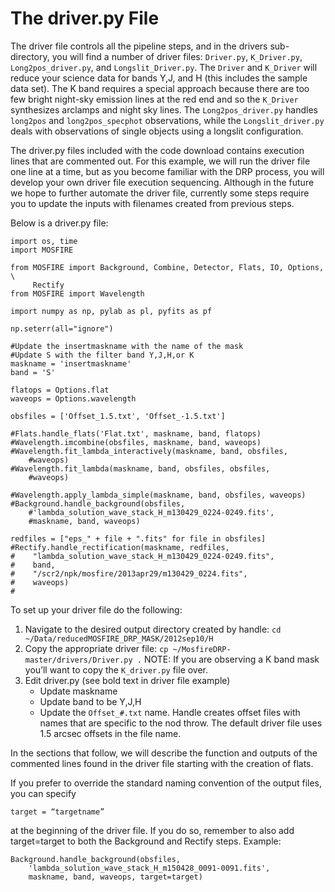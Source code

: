 # The driver.py File

The driver file controls all the pipeline steps, and in the drivers sub-directory, you will find a number of driver files: `Driver.py`, `K_Driver.py`, `Long2pos_driver.py`, and `Longslit_Driver.py`. The `Driver` and `K_Driver` will reduce your science data for bands Y,J, and H (this includes the sample data set). The K band requires a special approach because there are too few bright night-sky emission lines at the red end and so the `K_Driver` synthesizes arclamps and night sky lines. The `Long2pos_driver.py` handles `long2pos` and `long2pos_specphot` observations, while the `Longslit_driver.py` deals with observations of single objects using a longslit configuration.
 
The driver.py files included with the code download contains execution lines that are commented out. For this example, we will run the driver file one line at a time, but as you become familiar with the DRP process, you will develop your own driver file execution sequencing. Although in the future we hope to further automate the driver file, currently some steps require you to update the inputs with filenames created from previous steps. 

Below is a driver.py file:

    import os, time
    import MOSFIRE
    
    from MOSFIRE import Background, Combine, Detector, Flats, IO, Options, \
         Rectify
    from MOSFIRE import Wavelength
    
    import numpy as np, pylab as pl, pyfits as pf
    
    np.seterr(all="ignore")
    
    #Update the insertmaskname with the name of the mask
    #Update S with the filter band Y,J,H,or K
    maskname = 'insertmaskname'
    band = 'S'    
    
    flatops = Options.flat
    waveops = Options.wavelength
    
    obsfiles = ['Offset_1.5.txt', 'Offset_-1.5.txt']
    
    #Flats.handle_flats('Flat.txt', maskname, band, flatops)
    #Wavelength.imcombine(obsfiles, maskname, band, waveops)
    #Wavelength.fit_lambda_interactively(maskname, band, obsfiles,
        #waveops)
    #Wavelength.fit_lambda(maskname, band, obsfiles, obsfiles,
        #waveops)

    #Wavelength.apply_lambda_simple(maskname, band, obsfiles, waveops)
    #Background.handle_background(obsfiles,
        #'lambda_solution_wave_stack_H_m130429_0224-0249.fits',
        #maskname, band, waveops)

    redfiles = ["eps_" + file + ".fits" for file in obsfiles]
    #Rectify.handle_rectification(maskname, redfiles,
    #    "lambda_solution_wave_stack_H_m130429_0224-0249.fits",
    #    band, 
    #    "/scr2/npk/mosfire/2013apr29/m130429_0224.fits",
    #    waveops)
    #

To set up your driver file do the following:

1. Navigate to the desired output directory created by handle: `cd ~/Data/reducedMOSFIRE_DRP_MASK/2012sep10/H`
2. Copy the appropriate driver file: `cp ~/MosfireDRP-master/drivers/Driver.py .`  NOTE: If you are observing a K band mask you’ll want to copy the `K_driver.py` file over.
3. Edit driver.py (see bold text in driver file example)
    * Update maskname
    * Update band to be Y,J,H
    * Update the `Offset_#.txt` name. Handle creates offset files with names that are specific to the nod throw. The default driver file uses 1.5 arcsec offsets in the file name. 

In the sections that follow, we will describe the function and outputs of the commented lines found in the driver file starting with the creation of flats.

If you prefer to override the standard naming convention of the output files, you can specify

    target = “targetname” 

at the beginning of the driver file. If you do so, remember to also add target=target to both the Background and Rectify steps. Example:

    Background.handle_background(obsfiles,
        'lambda_solution_wave_stack_H_m150428_0091-0091.fits',
        maskname, band, waveops, target=target)









